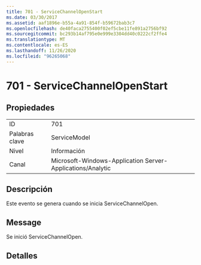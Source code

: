 ```yaml
---
title: 701 - ServiceChannelOpenStart
ms.date: 03/30/2017
ms.assetid: aaf1896e-b55a-4a91-854f-b59672bab3c7
ms.openlocfilehash: de40faca2755400f02ef5cbe11fe891a2756bf92
ms.sourcegitcommit: bc293b14af795e0e999e3304dd40c0222cf2ffe4
ms.translationtype: MT
ms.contentlocale: es-ES
ms.lasthandoff: 11/26/2020
ms.locfileid: "96265068"
---
```

# <a name="701---servicechannelopenstart"></a>701 - ServiceChannelOpenStart

## <a name="properties"></a>Propiedades  
  
|||  
|-|-|  
|ID|701|  
|Palabras clave|ServiceModel|  
|Nivel|Información|  
|Canal|Microsoft-Windows-Application Server-Applications/Analytic|  
  
## <a name="description"></a>Descripción  

 Este evento se genera cuando se inicia ServiceChannelOpen.  
  
## <a name="message"></a>Message  

 Se inició ServiceChannelOpen.  
  
## <a name="details"></a>Detalles
